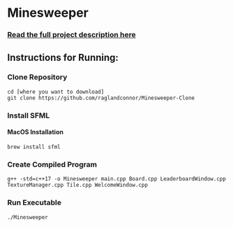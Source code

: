 # Minesweeper

### [Read the full project description here](https://old.raglandconnor.com/projects/minesweeper)

## Instructions for Running:

### Clone Repository
```
cd [where you want to download]
git clone https://github.com/raglandconnor/Minesweeper-Clone
```
### Install SFML
#### MacOS Installation
```
brew install sfml
```

### Create Compiled Program
```
g++ -std=c++17 -o Minesweeper main.cpp Board.cpp LeaderboardWindow.cpp TextureManager.cpp Tile.cpp WelcomeWindow.cpp
```

### Run Executable
```
./Minesweeper
```

